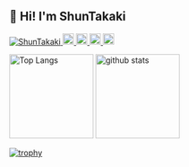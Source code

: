 ## 👋 Hi! I'm ShunTakaki

<p align="left">
  <a href="https://github.com/ShunTakaki/ShunTakaki/">
    <img src="https://komarev.com/ghpvc/?username=ShunTakaki" alt="ShunTakaki" />
  </a>
  <a href="http://twitter.com/tkshun_">
    <img height="20" src="https://img.shields.io/twitter/follow/tkshun_?label=Twitter&logo=twitter&style=flat" />
  </a>
  <a href="https://github.com/ShunTakaki">
    <img height="20" src="https://img.shields.io/github/followers/ShunTakaki?label=follow&logo=github&style=flat" />
  </a>
  <a href="http://qiita.com/ShunTakaki">
    <img height="20" src="https://qiita-badge.apiapi.app/s/ShunTakaki/posts.svg" />
  </a>
  <a href="http://qiita.com/ShunTakaki">
    <img height="20" src="https://qiita-badge.apiapi.app/s/ShunTakaki/contributions.svg" />
  </a>
</p>

<p align="left"> 
  <img alt="Top Langs" height="150px" src="https://github-readme-stats.vercel.app/api/top-langs/?username=ShunTakaki&layout=compact&count_private=true&show_icons=true&show_icons=true&theme=onedark" />
  <img alt="github stats" height="150px" src="https://github-readme-stats.vercel.app/api?username=ShunTakaki&count_private=true&show_icons=true&show_icons=true&theme=onedark" />
</p>

[![trophy](https://github-profile-trophy.vercel.app/?username=ShunTakaki)](https://github.com/ryo-ma/github-profile-trophy)
